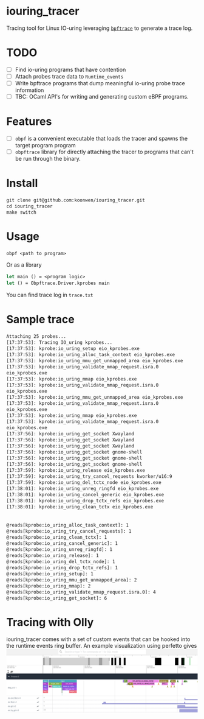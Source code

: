 # iouring_tracer
Tracing tool for Linux IO-uring leveraging
[`bpftrace`](https://github.com/iovisor/bpftrace) to generate a trace
log.

# TODO
- [ ] Find io-uring programs that have contention
- [ ] Attach probes trace data to `Runtime_events`
- [ ] Write bpftrace programs that dump meaningful io-uring probe trace information
- [ ] TBC: OCaml API's for writing and generating custom eBPF programs.

# Features
- [ ] `obpf` is a convenient executable that loads the tracer and
      spawns the target program program
- [ ] `obpftrace` library for directly attaching the tracer to
      programs that can't be run through the binary.

# Install
``` shell
git clone git@github.com:koonwen/iouring_tracer.git
cd iouring_tracer
make switch
```

# Usage
``` shell
obpf <path to program>
```

Or as a library

``` ocaml
let main () = <program logic>
let () = Obpftrace.Driver.kprobes main
```
You can find trace log in `trace.txt`

# Sample trace

``` shell
Attaching 25 probes...
[17:37:53]: Tracing IO_uring kprobes...
[17:37:53]: kprobe:io_uring_setup eio_kprobes.exe
[17:37:53]: kprobe:io_uring_alloc_task_context eio_kprobes.exe
[17:37:53]: kprobe:io_uring_mmu_get_unmapped_area eio_kprobes.exe
[17:37:53]: kprobe:io_uring_validate_mmap_request.isra.0 eio_kprobes.exe
[17:37:53]: kprobe:io_uring_mmap eio_kprobes.exe
[17:37:53]: kprobe:io_uring_validate_mmap_request.isra.0 eio_kprobes.exe
[17:37:53]: kprobe:io_uring_mmu_get_unmapped_area eio_kprobes.exe
[17:37:53]: kprobe:io_uring_validate_mmap_request.isra.0 eio_kprobes.exe
[17:37:53]: kprobe:io_uring_mmap eio_kprobes.exe
[17:37:53]: kprobe:io_uring_validate_mmap_request.isra.0 eio_kprobes.exe
[17:37:56]: kprobe:io_uring_get_socket Xwayland
[17:37:56]: kprobe:io_uring_get_socket Xwayland
[17:37:56]: kprobe:io_uring_get_socket Xwayland
[17:37:56]: kprobe:io_uring_get_socket gnome-shell
[17:37:56]: kprobe:io_uring_get_socket gnome-shell
[17:37:56]: kprobe:io_uring_get_socket gnome-shell
[17:37:59]: kprobe:io_uring_release eio_kprobes.exe
[17:37:59]: kprobe:io_uring_try_cancel_requests kworker/u16:9
[17:37:59]: kprobe:io_uring_del_tctx_node eio_kprobes.exe
[17:38:01]: kprobe:io_uring_unreg_ringfd eio_kprobes.exe
[17:38:01]: kprobe:io_uring_cancel_generic eio_kprobes.exe
[17:38:01]: kprobe:io_uring_drop_tctx_refs eio_kprobes.exe
[17:38:01]: kprobe:io_uring_clean_tctx eio_kprobes.exe


@reads[kprobe:io_uring_alloc_task_context]: 1
@reads[kprobe:io_uring_try_cancel_requests]: 1
@reads[kprobe:io_uring_clean_tctx]: 1
@reads[kprobe:io_uring_cancel_generic]: 1
@reads[kprobe:io_uring_unreg_ringfd]: 1
@reads[kprobe:io_uring_release]: 1
@reads[kprobe:io_uring_del_tctx_node]: 1
@reads[kprobe:io_uring_drop_tctx_refs]: 1
@reads[kprobe:io_uring_setup]: 1
@reads[kprobe:io_uring_mmu_get_unmapped_area]: 2
@reads[kprobe:io_uring_mmap]: 2
@reads[kprobe:io_uring_validate_mmap_request.isra.0]: 4
@reads[kprobe:io_uring_get_socket]: 6
```

# Tracing with Olly
iouring_tracer comes with a set of custom events that can be hooked
into the runtime events ring buffer. An example visualization using
perfetto gives
![Perfetto trace](test/olly/test_eio_1_perfetto.png)
